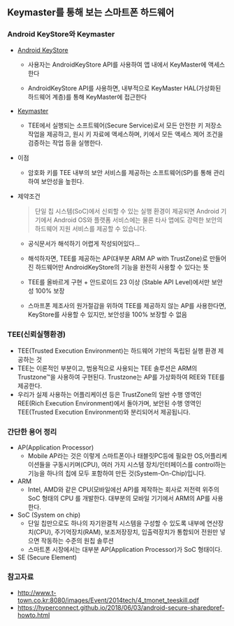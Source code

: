 ## Keymaster를 통해 보는 스마트폰 하드웨어
### Android KeyStore와 Keymaster
- [Android KeyStore](https://developer.android.com/training/articles/keystore?hl=ko)
  - 사용자는 AndroidKeyStore API를 사용하여 앱 내에서 KeyMaster에 액세스한다

  - AndroidKeyStore API를 사용하면, 내부적으로 KeyMaster HAL(가상화된 하드웨어 계층)를 통해 KeyMaster에 접근한다 

- [Keymaster]((https://source.android.com/security/keystore))
  - TEE에서 실행되는 소프트웨어(Secure Service)로서 모든 안전한 키 저장소 작업을 제공하고, 원시 키 자료에 액세스하며, 키에서 모든 액세스 제어 조건을 검증하는 작업 등을 실행한다.

- 이점
  - 암호화 키를 TEE 내부의 보안 서비스를 제공하는 소프트웨어(SP)를 통해 관리하여 보안성을 높힌다.

- 제약조건
    > 단일 칩 시스템(SoC)에서 신뢰할 수 있는 실행 환경이 제공되면 Android 기기에서 Android OS와 플랫폼 서비스에는 물론 타사 앱에도 강력한 보안의 하드웨어 지원 서비스를 제공할 수 있습니다.

    - 공식문서가 해석하기 어렵게 작성되어있다...
    - 해석하자면, TEE를 제공하는 AP(대부분 ARM AP with TrustZone)로 만들어진 하드웨어만 AndroidKeyStore의 기능을 완전히 사용할 수 있다는 뜻
    
    - TEE를 올바르게 구현 + 안드로이드 23 이상 (Stable API Level)에서만 보안성 100% 보장

    - 스마프폰 제조사의 원가절감을 위하여 TEE를 제공하지 않는 AP를 사용한다면, KeyStore를 사용할 수 있지만, 보안성을 100% 보장할 수 없음

### TEE(신뢰실행환경)
- TEE(Trusted Execution Environment)는 하드웨어 기반의 독립된 실행 환경 제공하는 것
- TEE는 이론적인 부분이고, 범용적으로 사용되는 TEE 솔루션은 ARM의 Trustzone™을 사용하여 구현된다. Trustzone는 AP를 가상화하여 REE와 TEE를 제공한다.
- 우리가 실제 사용하는 어플리케이션 등은 TrustZone의 일반 수행 영역인 REE(Rich Execution Environment)에서 돌아가며, 보안된 수행 영역인 TEE(Trusted Execution Environment)와 분리되어서 제공됩니다.
    
### 간단한 용어 정리
- AP(Application Processor)
  -  Mobile AP라는 것은 이렇게 스마트폰이나 태블릿PC등에 필요한 OS,어플리케이션들을 구동시키며(CPU), 여러 가지 시스템 장치/인터페이스를 control하는 기능을 하나의 칩에 모두 포함하여 만든 것(System-On-Chip)입니다.
- ARM  
  - Intel, AMD와 같은 CPU(모바일에선 AP)를 제작하는 회사로 저전력 위주의 SoC 형태의 CPU 를 개발한다. 대부분의 모바일 기기에서 ARM의 AP를 사용한다. 
- SoC (System on chip)
  - 단일 칩만으로도 하나의 자기완결적 시스템을 구성할 수 있도록 내부에 연산장치(CPU), 주기억장치(RAM), 보조저장장치, 입출력장치가 통합되어 전원만 넣으면 작동하는 수준의 원칩 솔루션
  - 스마트폰 시장에서는 대부분 AP(Application Processor)가 SoC 형태이다.
- SE (Secure Element)

### 참고자료
- http://www.t-town.co.kr:8080/images/Event/2014tech/4_tmonet_teeskill.pdf
- https://hyperconnect.github.io/2018/06/03/android-secure-sharedpref-howto.html